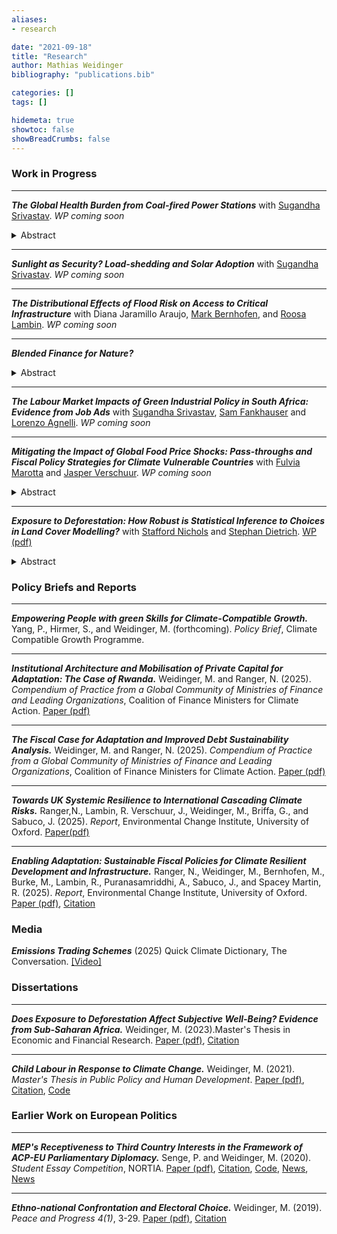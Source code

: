 ```yaml
---
aliases:
- research

date: "2021-09-18"
title: "Research"
author: Mathias Weidinger
bibliography: "publications.bib"

categories: []
tags: []

hidemeta: true
showtoc: false
showBreadCrumbs: false
---
```


<!--![A word cloud of my research to date.](/images/wordworld.png) -->

### Work in Progress
------------------

**_The Global Health Burden from Coal-fired Power Stations_** with [Sugandha Srivastav](https://www.sugandhasrivastav.com/). *WP coming soon*

<details>
<summary>
Abstract
</summary>

The advent of spatially disaggregated data allows to us map
where coal and gas fired power plants are located with unprecedented precision.
Leveraging this data, we calculate the global health burden urban populations
that live in proximity to fossil-fueled power plants. We first investigate how
much of global fossil-fueled energy generation capacity is located within
25km from population centres, followed by a quantification of the people
potentially exposed to the resultant pollution. Lastly, we estimate the total
life years lost as a result of proximity to coal- and gas-fired power plants.
</details>

------------------

**_Sunlight as Security? Load-shedding and Solar Adoption_**  with [Sugandha Srivastav](https://www.sugandhasrivastav.com/). *WP coming soon*

------------------

**_The Distributional Effects of Flood Risk on Access to Critical Infrastructure_** with Diana Jaramillo Araujo, [Mark Bernhofen](https://www.eci.ox.ac.uk/person/dr-mark-bernhofen), and [Roosa Lambin](https://www.eci.ox.ac.uk/person/dr-roosa-lambin). *WP coming soon*

------------------

**_Blended Finance for Nature?_**

<details>
<summary>
Abstract
</summary>
Blended Finance, the use of concessional capital to crowd in private investment, has
emerged as a new paradigm for financing sustainable development. To scrutinise the
economic rationales behind this practice in a dynamic setting, this paper develops an
inter-temporal model of loan provision and tests the implications of blending in
equilibrium. Blending provides optimal structuring of finance when the aim is to ease
a project's credit constraints before it has achieved financial maturity. However, the
benefits of blending subsequently decrease in an investment's private to public pay-
off ratio and seize to exist entirely upon reaching maturity. Projects with significant
externalities may never reach financial maturity, conditional on the extent to which
commercial investors can monetise them. In these cases, grants and interest rate
subsidies promise higher societal returns over the project's lifecycle.
</details>

------------------

**_The Labour Market Impacts of Green Industrial Policy in South Africa: Evidence from Job Ads_** with [Sugandha Srivastav](https://www.sugandhasrivastav.com/), [Sam Fankhauser](https://www.smithschool.ox.ac.uk/person/professor-sam-fankhauser) and [Lorenzo Agnelli](https://www.inet.ox.ac.uk/people/lorenzo-agnelli). *WP coming soon*

------------------

**_Mitigating the Impact of Global Food Price Shocks: Pass-throughs and Fiscal Policy Strategies for Climate Vulnerable Countries_** with [Fulvia Marotta](https://fulviamarotta.wixsite.com/fulvia-marotta) and [Jasper Verschuur](https://www.tudelft.nl/en/staff/j.verschuur/?cHash=9c8cc35944c377e2278addf64d837927). *WP coming soon*

<details>
<summary>
Abstract
</summary>
In light of the growing climate and non-climate related
pressures on the global food system, this paper addresses three related questions:
To what extent do global food price shocks pass through to local markets, how
are these pass-throughs conditioned by country-level idiosyncrasies, and can
fiscal policy effectively support shock response and longer-term price
stabilisation? We estimate global-to-local food price pass-throughs in a
Bayesian VAR for most countries in the world using publicly available data
sources. To further investigate cross-dependencies in vulnerable countries,
our model is then extended to include multiple covariate shocks for the
Sub-Saharan African sub-sample. Decomposing food price shocks over time,
space, and contemporaneous oil price and harvest shocks, we construct fiscal
policy counterfactuals to evaluate hypothetical coping strategies.
</details>

------------------

**_Exposure to Deforestation: How Robust is Statistical Inference to Choices in Land Cover Modelling?_** with [Stafford Nichols](https://unu.edu/merit/about/research-fellow/stafford-nichols) and [Stephan Dietrich](https://unu.edu/merit/about/expert/dr-stephan-dietrich). [WP (pdf)](/exposure_to_deforestation.pdf)

<details>
<summary>
Abstract
</summary>
Earth observation data has greatly enriched social science research, especially in contexts
where data is otherwise scarce or likely to suffer from measurement error. However,
social scientists may not have a good enough understanding of remote sensing
techniques to avoid unforeseen side effects when using this type of data. Economists
often combine gridded land cover data with survey data by reducing the former to locally
centred summary statistics at the interview locations provided by the latter. The
decisions taken in this reduction process can affect the resulting exposure metric and
subsequent statistical inference. Using interview locations in eleven African countries
from a large international survey, we calculate respondents' exposure to deforestation
in 108 slightly different ways. To illustrate how this can affect inference, we model
respondents' subjective well-being scores on the different versions of their exposure
to local deforestation in a multi-level, linear mixed model. We find significant negative
effects and insignificant effects depending on our parameter decisions. Finally, we
provide guidance and strategies for social scientists to consider when employing land
cover data.

</details>



### Policy Briefs and Reports
------------------

**_Empowering People with green Skills for Climate-Compatible Growth._** Yang, P., Hirmer, S., and Weidinger, M. (forthcoming). *Policy Brief*, Climate Compatible Growth Programme.

------------------

**_Institutional Architecture and Mobilisation of Private Capital for Adaptation: The Case of Rwanda._** Weidinger, M. and Ranger, N. (2025). *Compendium of Practice from a Global Community of Ministries of Finance and Leading Organizations*, Coalition of Finance Ministers for Climate Action. [Paper (pdf)](https://greenandresilienteconomics.org/compendium-of-practice/contributions/institutional-architecture-and-mobilization-of-private-capital-for-adaptation-the-case-of-rwanda/)

------------------

**_The Fiscal Case for Adaptation and Improved Debt Sustainability Analysis._** Weidinger, M. and Ranger, N. (2025). *Compendium of Practice from a Global Community of Ministries of Finance and Leading Organizations*, Coalition of Finance Ministers for Climate Action. [Paper (pdf)](https://greenandresilienteconomics.org/compendium-of-practice/contributions/the-fiscal-case-for-adaptation-and-improved-sustainability-analysis/)

------------------

**_Towards UK Systemic Resilience to International Cascading Climate Risks._** Ranger,N., Lambin, R. Verschuur, J., Weidinger, M., Briffa, G., and Sabuco, J. (2025). *Report*,  Environmental Change Institute, University of Oxford. [Paper(pdf)](https://www.eci.ox.ac.uk/sites/default/files/2025-05/UK_Systemic_Resilience_Report_2025%5BWeb%5D.pdf)

------------------

**_Enabling Adaptation: Sustainable Fiscal Policies for Climate Resilient Development and Infrastructure._** Ranger, N., Weidinger, M., Bernhofen, M., Burke, M., Lambin, R., Puranasamriddhi, A., Sabuco, J., and Spacey Martin, R. (2025). *Report*, Environmental Change Institute, University of Oxford.
[Paper (pdf)](https://www.eci.ox.ac.uk/sites/default/files/2025-01/UNEP%20Enabling%20Adaptation%20Report%20%282025%29.pdf), [Citation](/ranger_2025.bib)

### Media

**_Emissions Trading Schemes_** (2025) Quick Climate Dictionary, The Conversation. [[Video]](https://www.youtube.com/watch?v=FX3LoHTnD6s&t=4s)

### Dissertations
------------------

**_Does Exposure to Deforestation Affect Subjective Well-Being? Evidence from Sub-Saharan Africa._** Weidinger, M. (2023).Master's Thesis in Economic and Financial Research.
[Paper (pdf)](/efrthesis_final.pdf), [Citation](/weidinger_2023.bib)

------------------

**_Child Labour in Response to Climate Change._** Weidinger, M. (2021). *Master's Thesis in Public Policy and Human Development*.
[Paper (pdf)](/mppthesis_final.pdf), [Citation](/weidinger_2021.bib), [Code](/https://github.com/mathiasweidinger/MPPTH)

### Earlier Work on European Politics
------------------

**_MEP's Receptiveness to Third Country Interests in the Framework of ACP-EU Parliamentary Diplomacy._** Senge, P. and Weidinger, M. (2020). *Student Essay Competition*, NORTIA.
[Paper (pdf)](https://drive.google.com/file/d/1sWLpTjllPDt1YPAvcR_tMusTqBR2JSM8/preview), [Citation](/senge_weidinger_2020.bib), [Code](/https://github.com/mathiasweidinger/MPPTH"), [News](https://fasos.maastrichtuniversity.nl/weekly/fasos-alumni-win-nortia-student-essay-competition), [News](https://www.politics.ox.ac.uk/news/dpir-student-wins-nortias-student-essay-competition-co-authored-paper)

------------------

**_Ethno-national Confrontation and Electoral Choice._** Weidinger, M. (2019). *Peace and Progress 4(1)*, 3-29.
[Paper (pdf)](https://postgraduate.ias.unu.edu/upp/wp-content/uploads/2019/07/UPP-1-Weidinger.pdf), [Citation](/weidinger_2019.bib)
